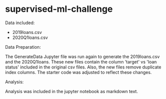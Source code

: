 # supervised-ml-challenge

Data included: 

 - 2019loans.csv
 - 2020Q1loans.csv
 
Data Preparation:

The GenerateData Jupyter file was run again to generate the 2019loans.csv and the 2020Q1loans. These new files contain the column 'target' vs 'loan status' included in the original csv files. Also, the new files remove duplicate index columns. The starter code was adjusted to reflect these changes.

Analysis:

Analysis was included in the jupyter notebook as markdown text.